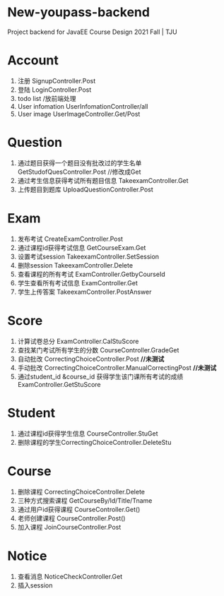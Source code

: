 # New-youpass-backend
Project backend for JavaEE Course Design 2021 Fall | TJU
# Account

1. 注册 SignupController.Post
2. 登陆 LoginController.Post
3. todo list /放前端处理
4. User infomation UserInfomationController/all
5. User image UserImageController.Get/Post



# Question

1. 通过题目获得一个题目没有批改过的学生名单 GetStudofQuesController.Post //修改成Get
2. 通过考生信息获得考试所有题目信息 TakeexamController.Get
4. 上传题目到题库 UploadQuestionController.Post



# Exam

1. 发布考试 CreateExamController.Post
2. 通过课程id获得考试信息 GetCourseExam.Get
3. 设置考试session TakeexamController.SetSession
4. 删除session TakeexamController.Delete
5. 查看课程的所有考试 ExamController.GetbyCourseId
6. 学生查看所有考试信息 ExamController.Get
6. 学生上传答案 TakeexamController.PostAnswer



# Score

1. 计算试卷总分 ExamController.CalStuScore
2. 查找某门考试所有学生的分数 CourseController.GradeGet
3. 自动批改 CorrectingChoiceController.Post   **//未测试**
4. 手动批改 CorrectingChoiceController.ManualCorrectingPost  **//未测试**
5. 通过student_id &course_id 获得学生该门课所有考试的成绩 ExamController.GetStuScore

# Student

1. 通过课程id获得学生信息 CourseController.StuGet
2. 删除课程的学生CorrectingChoiceController.DeleteStu



# Course

1. 删除课程 CorrectingChoiceController.Delete
2. 三种方式搜索课程  GetCourseBy/Id/Title/Tname
3. 通过用户id获得课程 CourseController.Get()
4. 老师创建课程 CourseController.Post()
5. 加入课程 JoinCourseController.Post



# Notice

1. 查看消息 NoticeCheckController.Get
2. 插入session







